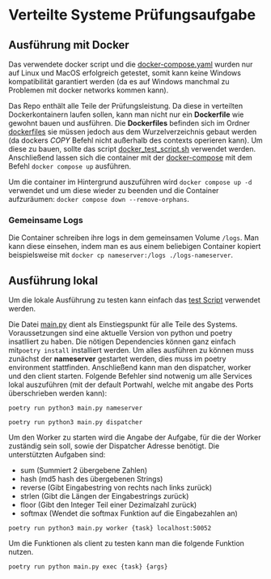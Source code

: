 # Verteilte Systeme Prüfungsaufgabe

## Ausführung mit Docker

Das verwendete docker script und die [docker-compose.yaml](docker-compose.yml) wurden nur auf Linux und MacOS erfolgreich getestet,
somit kann keine Windows kompatibilität garantiert werden (da es auf Windows manchmal zu Problemen mit docker networks kommen kann).

Das Repo enthält alle Teile der Prüfungsleistung. Da diese in verteilten Dockerkontainern laufen sollen, kann man nicht
nur ein **Dockerfile** wie gewohnt bauen und ausführen. Die **Dockerfiles** befinden sich im Ordner 
[dockerfiles](./dockerfiles) sie müssen jedoch aus dem Wurzelverzeichnis gebaut werden (da dockers *COPY* Befehl nicht
außerhalb des contexts operieren kann). Um diese zu bauen, sollte das script [docker_test_script.sh](docker_test_script.sh)
verwendet werden.
Anschließend lassen sich die container mit der [docker-compose](docker-compose.yml) mit dem Befehl `docker compose up`
ausführen. 

Um die container im Hintergrund auszuführen wird `docker compose up -d` verwendet und um diese wieder zu beenden
und die Container aufzuräumen: `docker compose down --remove-orphans`.

### Gemeinsame Logs
Die Container schreiben ihre logs in dem gemeinsamen Volume `/logs`. Man kann diese einsehen, indem man es aus einem
beliebigen Container kopiert beispielsweise mit `docker cp nameserver:/logs ./logs-nameserver`.

## Ausführung lokal
Um die lokale Ausführung zu testen kann einfach das [test Script](test_script.bash) verwendet werden.

Die Datei [main.py](./main.py) dient als Einstiegspunkt für alle Teile des Systems. Voraussetzungen sind eine aktuelle Version
von python und poetry insatlliert zu haben. Die nötigen Dependencies können ganz einfach mit```poetry install``` installiert werden.
Um alles ausführen zu können muss zunächst der **nameserver** gestartet werden, dies muss im poetry environment stattfinden.
Anschließend kann man den dispatcher, worker und den client starten. Folgende Befehler sind notwenig um alle Services
lokal auszuführen (mit der default Portwahl, welche mit angabe des Ports überschrieben werden kann):
~~~shell
poetry run python3 main.py nameserver
~~~
~~~shell
poetry run python3 main.py dispatcher
~~~
Um den Worker zu starten wird die Angabe der Aufgabe, für die der Worker zuständig sein soll, sowie der 
Dispatcher Adresse benötigt. Die unterstützten Aufgaben sind:
* sum (Summiert 2 übergebene Zahlen)
* hash (md5 hash des übergebenen Strings)
* reverse (Gibt Eingabestring von rechts nach links zurück)
* strlen (Gibt die Längen der Eingabestrings zurück)
* floor (Gibt den Integer Teil einer Dezimalzahl zurück)
* softmax (Wendet die softmax Funktion auf die Eingabezahlen an)
~~~shell
poetry run python3 main.py worker {task} localhost:50052
~~~
Um die Funktionen als client zu testen kann man die folgende Funktion nutzen.
~~~shell
poetry run python main.py exec {task} {args}
~~~
